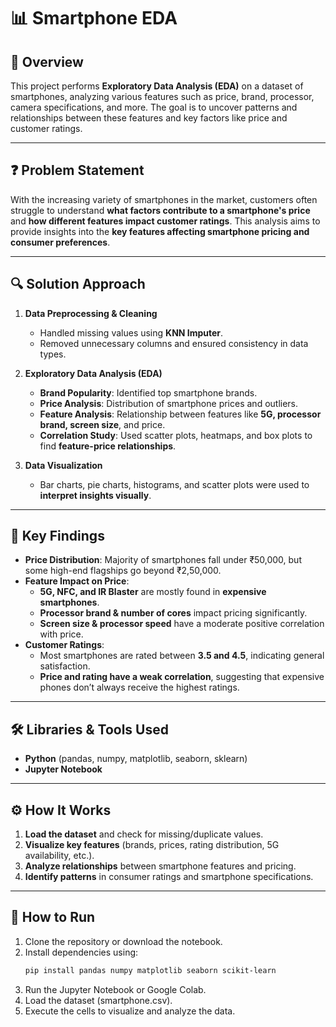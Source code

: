 # 📊 Smartphone EDA  

## 📝 Overview  
This project performs **Exploratory Data Analysis (EDA)** on a dataset of smartphones, analyzing various features such as price, brand, processor, camera specifications, and more. The goal is to uncover patterns and relationships between these features and key factors like price and customer ratings.  

---

## ❓ Problem Statement  
With the increasing variety of smartphones in the market, customers often struggle to understand **what factors contribute to a smartphone's price** and **how different features impact customer ratings**. This analysis aims to provide insights into the **key features affecting smartphone pricing and consumer preferences**.  

---

## 🔍 Solution Approach  
1. **Data Preprocessing & Cleaning**  
   - Handled missing values using **KNN Imputer**.  
   - Removed unnecessary columns and ensured consistency in data types.  

2. **Exploratory Data Analysis (EDA)**  
   - **Brand Popularity**: Identified top smartphone brands.  
   - **Price Analysis**: Distribution of smartphone prices and outliers.  
   - **Feature Analysis**: Relationship between features like **5G, processor brand, screen size**, and price.  
   - **Correlation Study**: Used scatter plots, heatmaps, and box plots to find **feature-price relationships**.  

3. **Data Visualization**  
   - Bar charts, pie charts, histograms, and scatter plots were used to **interpret insights visually**.

---

## 🔑 Key Findings  
- **Price Distribution**: Majority of smartphones fall under ₹50,000, but some high-end flagships go beyond ₹2,50,000.  
- **Feature Impact on Price**:  
  - **5G, NFC, and IR Blaster** are mostly found in **expensive smartphones**.  
  - **Processor brand & number of cores** impact pricing significantly.  
  - **Screen size & processor speed** have a moderate positive correlation with price.  
- **Customer Ratings**:  
  - Most smartphones are rated between **3.5 and 4.5**, indicating general satisfaction.  
  - **Price and rating have a weak correlation**, suggesting that expensive phones don’t always receive the highest ratings.  

---

## 🛠️ Libraries & Tools Used  
- **Python** (pandas, numpy, matplotlib, seaborn, sklearn)  
- **Jupyter Notebook**  

---

## ⚙️ How It Works  
1. **Load the dataset** and check for missing/duplicate values.  
2. **Visualize key features** (brands, prices, rating distribution, 5G availability, etc.).  
3. **Analyze relationships** between smartphone features and pricing.  
4. **Identify patterns** in consumer ratings and smartphone specifications.  

---

## 🚀 How to Run  
1. Clone the repository or download the notebook.  
2. Install dependencies using:  
   ```bash
   pip install pandas numpy matplotlib seaborn scikit-learn
3. Run the Jupyter Notebook or Google Colab.
4. Load the dataset (smartphone.csv).
5. Execute the cells to visualize and analyze the data.
